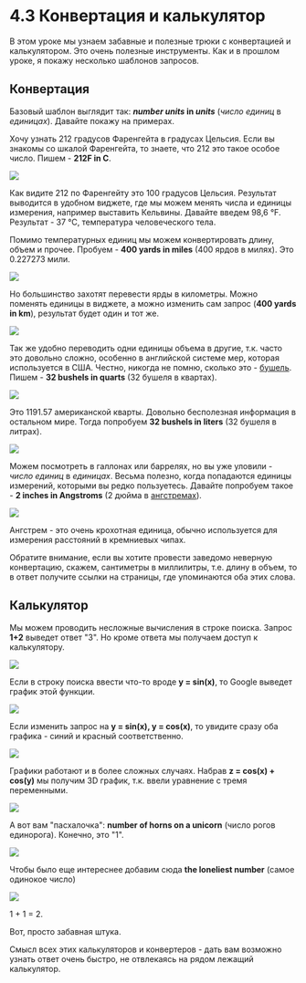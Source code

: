 # 4.3 Конвертация и калькулятор

В этом уроке мы узнаем забавные и полезные трюки с конвертацией и калькулятором. Это очень полезные инструменты. Как и в прошлом уроке, я покажу несколько шаблонов запросов.

## Конвертация

Базовый шаблон выглядит так: __*number units* in *units*__ (*число единиц* в *единицах*). Давайте покажу на примерах.

Хочу узнать 212 градусов Фаренгейта в градусах Цельсия. Если вы знакомы со шкалой Фаренгейта, то знаете, что 212 это такое особое число. Пишем - __212F in С__.

![](../images/4_3_001.png)

Как видите 212 по Фаренгейту это 100 градусов Цельсия. Результат выводится в удобном виджете, где мы можем менять числа и единицы измерения, например выставить Кельвины. Давайте введем 98,6 °F. Результат - 37 °С, температура человеческого тела.

Помимо температурных единиц мы можем конвертировать длину, объем и прочее. Пробуем - __400 yards in miles__ (400 ярдов в милях). Это 0.227273 мили.

![](../images/4_3_002.png)

Но большинство захотят перевести ярды в километры. Можно поменять единицы в виджете, а можно изменить сам запрос (__400 yards in km__), результат будет один и тот же.

![](../images/4_3_003.png)

Так же удобно переводить одни единицы объема в другие, т.к. часто это довольно сложно, особенно в английской системе мер, которая используется в США. Честно, никогда не помню, сколько это - [бушель](https://ru.wikipedia.org/wiki/%D0%91%D1%83%D1%88%D0%B5%D0%BB%D1%8C). Пишем - __32 bushels in quarts__ (32 бушеля в квартах).

![](../images/4_3_004.png)

Это 1191.57 американской кварты. Довольно бесполезная информация в остальном мире. Тогда попробуем __32 bushels in liters__ (32 бушеля в литрах).

![](../images/4_3_005.png)

Можем посмотреть в галлонах или баррелях, но вы уже уловили - *число единиц* в *единицах*. Весьма полезно, когда попадаются единицы измерений, которыми вы редко пользуетесь. Давайте попробуем такое - __2 inches in Angstroms__ (2 дюйма в [ангстремах](https://ru.wikipedia.org/wiki/%D0%90%D0%BD%D0%B3%D1%81%D1%82%D1%80%D0%B5%D0%BC)).

![](../images/4_3_006.png)

Ангстрем - это очень крохотная единица, обычно используется для измерения расстояний в кремниевых чипах.

Обратите внимание, если вы хотите провести заведомо неверную конвертацию, скажем, сантиметры в миллилитры, т.е. длину в объем, то в ответ получите ссылки на страницы, где упоминаются оба этих слова.

## Калькулятор

Мы можем проводить несложные вычисления в строке поиска. Запрос __1+2__ выведет ответ "3". Но кроме ответа мы получаем доступ к калькулятору.

![](../images/4_3_007.png)

Если в строку поиска ввести что-то вроде __y = sin(x)__, то Google выведет график этой функции.

![](../images/4_3_008.png)

Если изменить запрос на __y = sin(x), y = cos(x)__, то увидите сразу оба графика - синий и красный соответственно.

![](../images/4_3_009.png)

Графики работают и в более сложных случаях. Набрав __z = cos(x) + cos(y)__ мы получим 3D график, т.к. ввели уравнение с тремя переменными.

![](../images/4_3_010.png)

А вот вам "пасхалочка": __number of horns on a unicorn__ (число рогов единорога). Конечно, это "1".

![](../images/4_3_011.png)

Чтобы было еще интереснее добавим сюда __the loneliest number__ (самое одинокое число)

![](../images/4_3_012.png)

1 + 1 = 2.

Вот, просто забавная штука.

Смысл всех этих калькуляторов и конвертеров - дать вам возможно узнать ответ очень быстро, не отвлекаясь на рядом лежащий калькулятор.
